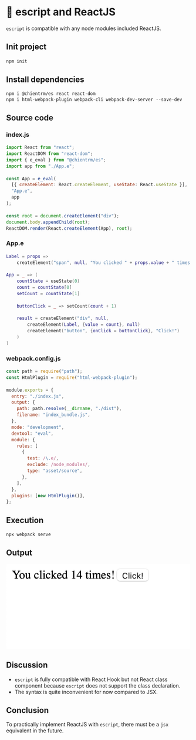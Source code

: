 # :bullettrain_side: escript and ReactJS

`escript` is compatible with any node modules included ReactJS.

## Init project

```sh
npm init
```

## Install dependencies

```
npm i @chientrm/es react react-dom
npm i html-webpack-plugin webpack-cli webpack-dev-server --save-dev
```

## Source code

### index.js

```js
import React from "react";
import ReactDOM from "react-dom";
import { e_eval } from "@chientrm/es";
import app from "./App.e";

const App = e_eval(
  [{ createElement: React.createElement, useState: React.useState }],
  "App.e",
  app
);

const root = document.createElement("div");
document.body.appendChild(root);
ReactDOM.render(React.createElement(App), root);
```

### App.e

```lua
Label = props =>
    createElement("span", null, "You clicked " + props.value + " times!")

App = _ => (
    countState = useState(0)
    count = countState[0]
    setCount = countState[1]

    buttonClick = _ => setCount(count + 1)

    result = createElement("div", null,
        createElement(Label, {value = count}, null)
        createElement("button", {onClick = buttonClick}, "Click!")
    )
)
```

### webpack.config.js

```js
const path = require("path");
const HtmlPlugin = require("html-webpack-plugin");

module.exports = {
  entry: "./index.js",
  output: {
    path: path.resolve(__dirname, "./dist"),
    filename: "index_bundle.js",
  },
  mode: "development",
  devtool: "eval",
  module: {
    rules: [
      {
        test: /\.e/,
        exclude: /node_modules/,
        type: "asset/source",
      },
    ],
  },
  plugins: [new HtmlPlugin()],
};
```

## Execution

```sh
npx webpack serve
```

## Output

![Output](reactjs.png)

## Discussion

- `escript` is fully compatible with React Hook but not React class component because `escript` does not support the class declaration.
- The syntax is quite inconvenient for now compared to JSX.

## Conclusion

To practically implement ReactJS with `escript`, there must be a `jsx` equivalent in the future.
